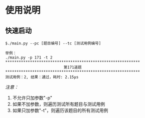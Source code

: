 # 使用说明
## 快速启动

    $./main.py --pc [题目编号] --tc [测试用例编号]
    
    举例：
    ./main.py -p 171 -t 2
    ************************************************************
                              第171道题
    ************************************************************
    测试用例：2, 结果：通过，耗时: 2.15μs

_注意：_
1. 不允许只加参数"-p"
2. 如果不加参数，则遍历测试所有题目与测试用例
3. 如果只加参数"-t"，则遍历该题目的所有测试用例
